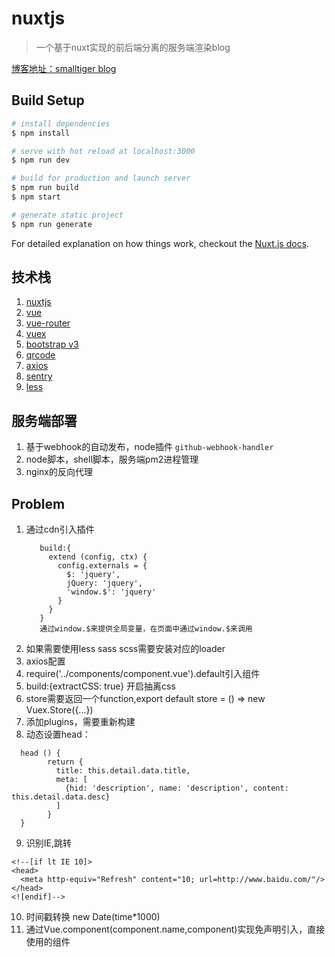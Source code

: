 # nuxtjs

> 一个基于nuxt实现的前后端分离的服务端渲染blog

[博客地址：smalltiger blog](http://ssr.smalltiger.me/)
## Build Setup

``` bash
# install dependencies
$ npm install

# serve with hot reload at localhost:3000
$ npm run dev

# build for production and launch server
$ npm run build
$ npm start

# generate static project
$ npm run generate
```

For detailed explanation on how things work, checkout the [Nuxt.js docs](https://github.com/nuxt/nuxt.js).

## 技术栈
1. [nuxtjs](https://zh.nuxtjs.org/)
2. [vue](https://cn.vuejs.org/v2/guide/)
3. [vue-router](https://router.vuejs.org/zh-cn/)
4. [vuex](https://vuex.vuejs.org/zh-cn/)
5. [bootstrap v3](http://v3.bootcss.com/)
6. [qrcode](https://github.com/davidshimjs/qrcodejs/)
7. [axios](https://github.com/mzabriskie/axios)
8. [sentry](https://docs.sentry.io/clients/javascript/)
9. [less](http://less.bootcss.com/)

## 服务端部署
1. 基于webhook的自动发布，node插件 `github-webhook-handler`
2. node脚本，shell脚本，服务端pm2进程管理
3. nginx的反向代理

## Problem
1. 通过cdn引入插件
    >
          build:{
            extend (config, ctx) {
              config.externals = {
                $: 'jquery',
                jQuery: 'jquery',
                'window.$': 'jquery'
              }
            }
          }
          通过window.$来提供全局变量，在页面中通过window.$来调用
    >
2. 如果需要使用less sass scss需要安装对应的loader
3. axios配置
4. require('../components/component.vue').default引入组件
5. build:{extractCSS: true} 开启抽离css
6. store需要返回一个function,export default store = () => new Vuex.Store({...})
7. 添加plugins，需要重新构建
8. 动态设置head：
  >
      head () {
            return {
              title: this.detail.data.title,
              meta: [
                {hid: 'description', name: 'description', content: this.detail.data.desc}
              ]
            }
      }
  >
 9. 识别IE,跳转
  >
    <!--[if lt IE 10]>
    <head>
      <meta http-equiv="Refresh" content="10; url=http://www.baidu.com/"/>
    </head>
    <![endif]-->
  >
 10. 时间戳转换 new Date(time*1000)
 11. 通过Vue.component(component.name,component)实现免声明引入，直接使用的组件
